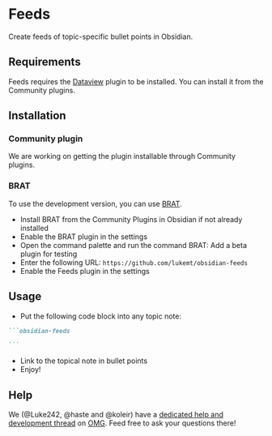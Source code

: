 # Feeds

Create feeds of topic-specific bullet points in Obsidian.

## Requirements

Feeds requires the [Dataview](https://obsidian.md/plugins?id=dataview) plugin to be installed. You can install it from the Community plugins.

## Installation

### Community plugin

We are working on getting the plugin installable through Community plugins.

### BRAT

To use the development version, you can use [BRAT](https://github.com/TfTHacker/obsidian42-brat).

- Install BRAT from the Community Plugins in Obsidian if not already installed
- Enable the BRAT plugin in the settings
- Open the command palette and run the command BRAT: Add a beta plugin for testing
- Enter the following URL: `https://github.com/lukemt/obsidian-feeds`
- Enable the Feeds plugin in the settings

## Usage

- Put the following code block into any topic note:

````md
```obsidian-feeds

```
````

- Link to the topical note in bullet points
- Enjoy!

## Help

We (@Luke242, @haste and @koleir) have a [dedicated help and development thread](https://discord.com/channels/686053708261228577/1160969028739793017) on [OMG](https://discord.gg/obsidianmd). Feed free to ask your questions there!
